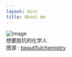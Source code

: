 ```yaml
---
layout: misc
title: About me
---
```


![image](https://github.com/vstr7/vstr7.github.io/blob/master/assets/img/8.jpg "image")
<br>想要脱坑的化学人<br>图源 : [beautifulchemistry](https://www.beautifulchemistry.net/)
